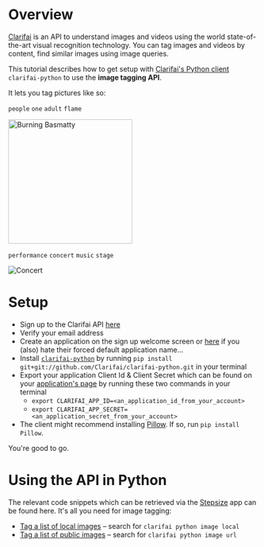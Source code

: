 # Overview

[Clarifai](https://www.clarifai.com/) is an API to understand images and videos using the world state-of-the-art visual recognition technology. You can tag images and videos by content, find similar images using image queries.

This tutorial describes how to get setup with [Clarifai's Python client](https://github.com/Clarifai/clarifai-python) `clarifai-python` to use the <b>image tagging API</b>.

It lets you tag pictures like so:

`people` `one` `adult` `flame`

<img src="http://i.imgur.com/jJWlcnR.jpg =50x10" alt="Burning Basmatty" style="width: 250px;" />

`performance` `concert` `music` `stage`

![Concert](http://i.imgur.com/BflW5HQ.jpg)

# Setup

- Sign up to the Clarifai API [here](https://developer.clarifai.com/signup/)
- Verify your email address
- Create an application on the sign up welcome screen or [here](https://developer.clarifai.com/account/applications/) if you (also) hate their forced default application name...
- Install [`clarifai-python`](https://github.com/Clarifai/clarifai-python) by running `pip install git+git://github.com/Clarifai/clarifai-python.git` in your terminal
- Export your application Client Id & Client Secret which can be found on your [application's page](https://developer.clarifai.com/account/application) by running these two commands in your terminal
  - `export CLARIFAI_APP_ID=<an_application_id_from_your_account>`
  - `export CLARIFAI_APP_SECRET=<an_application_secret_from_your_account>`
- The client might recommend installing [Pillow](https://pillow.readthedocs.io/en/latest/installation.html). If so, run `pip install Pillow`.

You're good to go.

# Using the API in Python

The relevant code snippets which can be retrieved via the [Stepsize](http://stepsize.com/?ref=anvilhack) app can be found here. It's all you need for image tagging:
- [Tag a list of local images](https://gist.github.com/devStepsize/b76fa99db3c1962be7372f08e71a158c) – search for `clarifai python image local`
- [Tag a list of public images](https://gist.github.com/devStepsize/a1ecd3538a632a4446ffb1c9f6627bc4) – search for `clarifai python image url`
